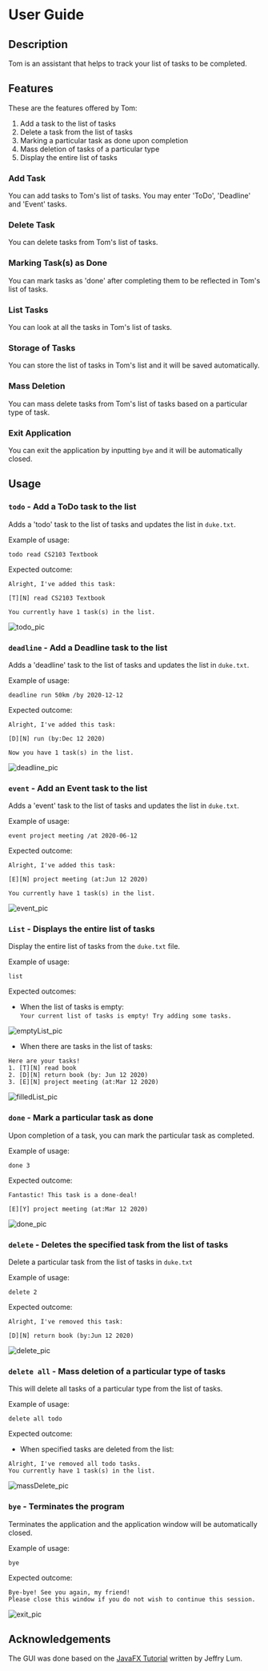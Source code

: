 # User Guide

## Description
Tom is an assistant that helps to track your list of tasks to be completed.

## Features
These are the features offered by Tom:
1. Add a task to the list of tasks
2. Delete a task from the list of tasks
3. Marking a particular task as done upon completion
4. Mass deletion of tasks of a particular type
5. Display the entire list of tasks

### Add Task
You can add tasks to Tom's list of tasks. 
You may enter 'ToDo', 'Deadline' and 'Event' tasks.

### Delete Task
You can delete tasks from Tom's list of tasks.

### Marking Task(s) as Done 
You can mark tasks as 'done' after completing them to be reflected in Tom's list of tasks.

### List Tasks
You can look at all the tasks in Tom's list of tasks.

### Storage of Tasks
You can store the list of tasks in Tom's list and it will be saved automatically.

### Mass Deletion
You can mass delete tasks from Tom's list of tasks based on a particular type of task.

### Exit Application
You can exit the application by inputting `bye` and it will be automatically closed.

## Usage
### `todo` - Add a ToDo task to the list

Adds a 'todo' task to the list of tasks and updates the list in `duke.txt`.

Example of usage:

`todo read CS2103 Textbook`

Expected outcome:

```
Alright, I've added this task:

[T][N] read CS2103 Textbook

You currently have 1 task(s) in the list.
```

![todo_pic](images/ToDo.png)

### `deadline` - Add a Deadline task to the list

Adds a 'deadline' task to the list of tasks and updates the list in `duke.txt`. 

Example of usage:

`deadline run 50km /by 2020-12-12`

Expected outcome:

```
Alright, I've added this task:

[D][N] run (by:Dec 12 2020)

Now you have 1 task(s) in the list.
```

![deadline_pic](images/Deadline.png)

### `event` - Add an Event task to the list

Adds a 'event' task to the list of tasks and updates the list in `duke.txt`. 

Example of usage:

`event project meeting /at 2020-06-12`

Expected outcome:

```
Alright, I've added this task:

[E][N] project meeting (at:Jun 12 2020)

You currently have 1 task(s) in the list.
```

![event_pic](images/Event.png)

### `List` - Displays the entire list of tasks 

Display the entire list of tasks from the `duke.txt` file.

Example of usage:
 
`list`

Expected outcomes:

* When the list of tasks is empty: <br>
`Your current list of tasks is empty! Try adding some tasks.`

![emptyList_pic](images/EmptyList.png)

* When there are tasks in the list of tasks: <br>
```
Here are your tasks!
1. [T][N] read book
2. [D][N] return book (by: Jun 12 2020)
3. [E][N] project meeting (at:Mar 12 2020)
```

![filledList_pic](images/FilledList.png)

### `done` - Mark a particular task as done

Upon completion of a task, you can mark the particular task as completed. 

Example of usage: 

`done 3`

Expected outcome:

```
Fantastic! This task is a done-deal!

[E][Y] project meeting (at:Mar 12 2020)
```

![done_pic](images/Done.png)

### `delete` - Deletes the specified task from the list of tasks

Delete a particular task from the list of tasks in `duke.txt`

Example of usage: 

`delete 2`

Expected outcome:

```
Alright, I've removed this task: 

[D][N] return book (by:Jun 12 2020)
```

![delete_pic](images/Delete.png)

### `delete all` - Mass deletion of a particular type of tasks

This will delete all tasks of a particular type from the list of tasks.

Example of usage:

`delete all todo`

Expected outcome:
* When specified tasks are deleted from the list: <br>
```
Alright, I've removed all todo tasks.
You currently have 1 task(s) in the list.
```

![massDelete_pic](images/MassDelete.png)


### `bye` - Terminates the program
 
Terminates the application and the application window will be automatically closed.
 
Example of usage: 
 
`bye`
 
Expected outcome:
 
```
Bye-bye! See you again, my friend! 
Please close this window if you do not wish to continue this session.
```

![exit_pic](images/Exit.png)

## Acknowledgements
The GUI was done based on the 
[JavaFX Tutorial](https://github.com/nus-cs2103-AY1920S2/duke/blob/master/tutorials/javaFxTutorialPart4.md)
written by Jeffry Lum.


